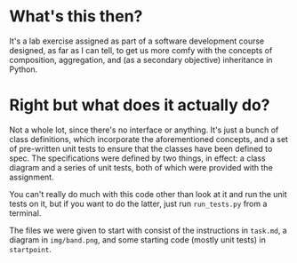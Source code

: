 # What's this then?

It's a lab exercise assigned as part of a software development course designed, as far as I can tell, to get us more comfy with the concepts of composition, aggregation, and (as a secondary objective) inheritance in Python.

# Right but what does it actually do?

Not a whole lot, since there's no interface or anything. It's just a bunch of class definitions, which incorporate the aforementioned concepts, and a set of pre-written unit tests to ensure that the classes have been defined to spec. The specifications were defined by two things, in effect: a class diagram and a series of unit tests, both of which were provided with the assignment.

You can't really do much with this code other than look at it and run the unit tests on it, but if you want to do the latter, just run `run_tests.py` from a terminal.

The files we were given to start with consist of the instructions in `task.md`, a diagram in `img/band.png`, and some starting code (mostly unit tests) in `startpoint`.
